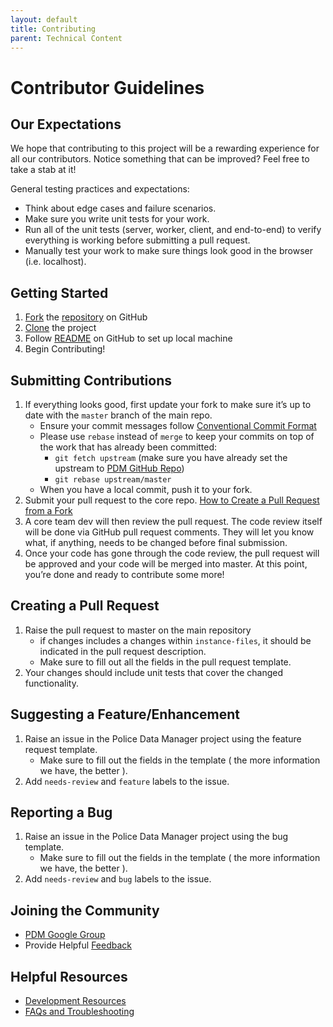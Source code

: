 ```yaml
---
layout: default
title: Contributing
parent: Technical Content
---
```

# Contributor Guidelines
## Our Expectations
We hope that contributing to this project will be a rewarding experience for all our contributors. Notice something that can be improved? Feel free to take a stab at it!

General testing practices and expectations:
   * Think about edge cases and failure scenarios.
   * Make sure you write unit tests for your work.
   * Run all of the unit tests (server, worker, client, and end-to-end) to verify everything is working before submitting a pull request.
   * Manually test your work to make sure things look good in the browser (i.e. localhost).

## Getting Started
1. [Fork](https://docs.github.com/en/get-started/quickstart/fork-a-repo) the [repository](https://github.com/PublicDataWorks/police_data_manager) on GitHub 
2. [Clone](https://docs.github.com/en/github/creating-cloning-and-archiving-repositories/cloning-a-repository) the project
3. Follow [README](https://github.com/PublicDataWorks/police_data_manager/blob/master/README.md) on GitHub to set up local machine
4. Begin Contributing!
   
## Submitting Contributions
1. If everything looks good, first update your fork to make sure it’s up to date with the `master` branch of the main repo. 
   * Ensure your commit messages follow [Conventional Commit Format](https://www.conventionalcommits.org/en/v1.0.0/#summary)
   * Please use `rebase` instead of `merge` to keep your commits on top of the work that has already been committed:
     * `git fetch upstream` (make sure you have already set the upstream to [PDM GitHub Repo](https://github.com/PublicDataWorks/police_data_manager))
     * `git rebase upstream/master`
   * When you have a local commit, push it to your fork. 
3. Submit your pull request to the core repo. [How to Create a Pull Request from a Fork](https://docs.github.com/en/pull-requests/collaborating-with-pull-requests/proposing-changes-to-your-work-with-pull-requests/creating-a-pull-request-from-a-fork)
4. A core team dev will then review the pull request. The code review itself will be done via GitHub pull request comments. They will let you know what, if anything, needs to be changed before final submission. 
5. Once your code has gone through the code review, the pull request will be approved and your code will be merged into master. At this point, you’re done and ready to contribute some more!

## Creating a Pull Request 
1. Raise the pull request to master on the main repository 
   - if changes includes a changes within `instance-files`, it should be indicated in the pull request description.
   - Make sure to fill out all the fields in the pull request template.
2.  Your changes should include unit tests that cover the changed functionality.  
   
## Suggesting a Feature/Enhancement
1. Raise an issue in the Police Data Manager project using the feature request template.
      - Make sure to fill out the fields in the template ( the more information we have, the better ).
2. Add `needs-review` and `feature` labels to the issue.
   
## Reporting a Bug 
1. Raise an issue in the Police Data Manager project using the bug template.
      - Make sure to fill out the fields in the template ( the more information we have, the better ).
2. Add `needs-review` and `bug` labels to the issue.

## Joining the Community 
*  [PDM Google Group](https://groups.google.com/u/4/g/police-data-manager)
*  Provide Helpful [Feedback](https://forms.gle/MS9LFTWG6tuaqSTD8)
  
## Helpful Resources 
* [Development Resources](https://publicdataworks.github.io/pdm-docs/technical-content/development-resources.html)
* [FAQs and Troubleshooting](https://publicdataworks.github.io/pdm-docs/technical-content/faq.html)



